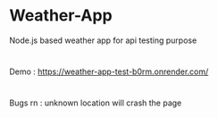 # Weather-App
Node.js based weather app for api testing purpose

#
Demo : https://weather-app-test-b0rm.onrender.com/

#
Bugs rn : unknown location will crash the page

